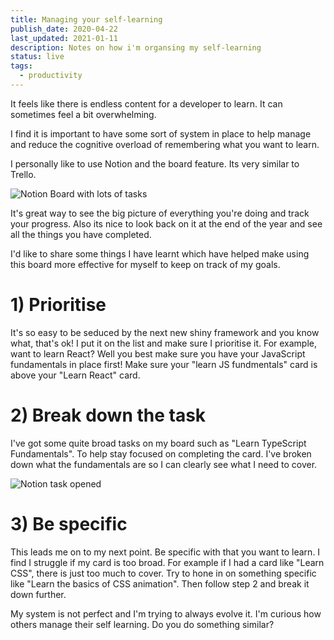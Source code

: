 ```yaml
---
title: Managing your self-learning
publish_date: 2020-04-22
last_updated: 2021-01-11
description: Notes on how i'm organsing my self-learning
status: live
tags:
  - productivity
---
```


It feels like there is endless content for a developer to learn. It can sometimes feel a bit overwhelming. 

I find it is important to have some sort of system in place to help manage and reduce the cognitive overload of remembering what you want to learn. 

I personally like to use Notion and the board feature. Its very similar to Trello.

![Notion Board with lots of tasks](https://dev-to-uploads.s3.amazonaws.com/i/n457o47v0s7ytarjq975.PNG)

It's great way to see the big picture of everything you're doing and track your progress. Also its nice to look back on it at the end of the year and see all the things you have completed.

I'd like to share some things I have learnt which have helped make using this board  more effective for myself to keep on track of my goals.

# 1) Prioritise
It's so easy to be seduced by the next new shiny framework and you know what, that's ok! I put it on the list and make sure I prioritise it. For example, want to learn React? Well you best make sure you have your JavaScript fundamentals in place first! Make sure your "learn JS fundmentals" card is above your "Learn React" card. 

# 2) Break down the task

I've got some quite broad tasks on my board such as "Learn TypeScript Fundamentals". To help stay focused on completing the card. I've broken down what the fundamentals are so I can clearly see what I need to cover.

![Notion task opened](https://dev-to-uploads.s3.amazonaws.com/i/35l20qcbiyw09pqjzfph.PNG)

# 3) Be specific

This leads me on to my next point. Be specific with that you want to learn. I find I struggle if my card is too broad. For example if I had a card like "Learn CSS", there is just too much to cover. Try to hone in on something specific like "Learn the basics of CSS animation".  Then follow step 2 and break it down further.

My system is not perfect and I'm trying to always evolve it. I'm curious how others manage their self learning. Do you do something similar? 